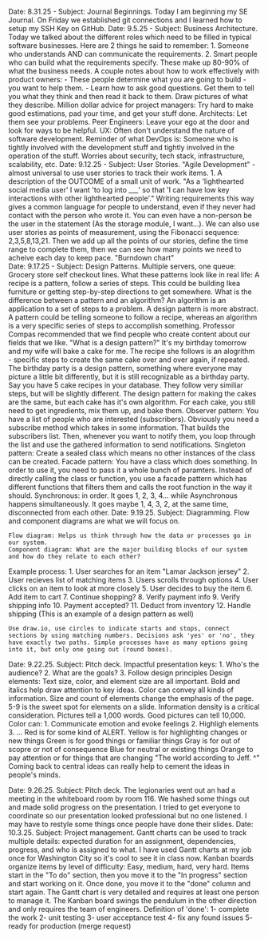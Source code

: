 Date: 8.31.25 - Subject: Journal Beginnings. Today I am beginning my SE Journal. On Friday we established git connections and I learned how to setup my SSH Key on GitHub.
Date: 9.5.25 - Subject: Business Architecture. Today we talked about the different roles which need to be filled in typical software businesses. Here are 2 things he said to remember:
	1. Someone who understands AND can communicate the requirements.
	2. Smart people who can build what the requirements specify.
These make up 80-90% of what the business needs. A couple notes about how to work effectively with product owners:
	- These people determine what you are going to build - you want to help them.
	- Learn how to ask good questions. Get them to tell you what they think and then read it back to them. Draw pictures of what they describe.
Million dollar advice for project managers: Try hard to make good estimations, pad your time, and get your stuff done. 
Architects: Let them see your problems.
Peer Engineers: Leave your ego at the door and look for ways to be helpful.
UX: Often don't understand the nature of software development. 
Reminder of what DevOps is: 
	Someone who is tightly involved with the development stuff and tightly 
	involved in the operation of the stuff. Worries about security, tech 
	stack, infrastructure, scalability, etc.
Date: 9.12.25 - Subject: User Stories. 
	"Agile Development" - almost universal to use user stories to track their work items.
	1. A description of the OUTCOME of a small unit of work.
	"As a 'lighthearted social media user' I want 'to log into ___' so that 'I can have low key interactions with other lighthearted people'."
	Writing requirements this way gives a common language for people to understand, even if they never had contact with the person who wrote it. You can even have a non-person be the user in the statement (As the storage module, I want...). 
	We can also use user stories as points of measurement, using the Fibonacci sequence: 2,3,5,8,13,21. Then we add up all the points of our stories, define the time range to complete them, then we can see how many points we need to acheive each day to keep pace. "Burndown chart" 	
Date: 9.17.25 - Subject: Design Patterns. Multiple servers, one queue: Grocery store self checkout lines. What these patterns look like in real life:
	A recipe is a pattern, follow a series of steps. This could be building Ikea furniture or getting step-by-step directions to get somewhere. 
	What is the difference between a pattern and an algorithm? An algorithm is an application to a set of steps to a problem. A design pattern is more abstract. A pattern could be telling someone to follow a recipe, whereas an algorithm is a very specific series of steps to accomplish something.
	Professor Compas recommended that we find people who create content about our fields that we like. 
	"What is a design pattern?" It's my birthday tomorrow and my wife will bake a cake for me. The recipe she follows is an alogrithm - specific steps to create the same cake over and over again, if repeated. The birthday party is a design pattern, something where everyone may picture a little bit differently, but it is still recognizable as a birthday party. Say you have 5 cake recipes in your database. They follow very similiar steps, but will be slightly different. The design pattern for making the cakes are the same, but each cake has it's own algorithm. For each cake, you still need to get ingredients, mix them up, and bake them. 
	Observer pattern: You have a list of people who are interested (subscribers). Obviously you need a subscribe method which takes in some information. That builds the subscribers list. Then, whenever you want to notify them, you loop through the list and use the gathered information to send notifications. 
	Singleton pattern: Create a sealed class which means no other instances of the class can be created. 
	Facade pattern: You have a class which does something. In order to use it, you need to pass it a whole bunch of paramters. Instead of directly calling the class or function, you use a facade pattern which has different functions that filters them and calls the root function in the way it should. 
	Synchronous: in order. It goes 1, 2, 3, 4... while Asynchronous happens simultaneously. It goes maybe 1, 4, 3, 2, at the same time, disconnected from each other. 
Date: 9.19.25. Subject: Diagramming. 
	Flow and component diagrams are what we will focus on. 
	
	Flow diagram: Helps us think through how the data or processes go in our system.
	Component diagram: What are the major building blocks of our system and how do they relate to each other?

Example process:
	1. User searches for an item "Lamar Jackson jersey"
	2. User recieves list of matching items
	3. Users scrolls through options
	4. User clicks on an item to look at more closely
	5. User decides to buy the item
	6. Add item to cart
	7. Continue shopping?
	8. Verify payment info
	9. Verify shipping info
	10. Payment accepted?
	11. Deduct from inventory
	12. Handle shipping
(This is an example of a design pattern as well)

	Use draw.io, use circles to indicate starts and stops, connect sections by using matching numbers. Decisions ask 'yes' or 'no', they have exactly two paths. Simple processes have as many options going into it, but only one going out (round boxes). 
Date: 9.22.25. Subject: Pitch deck. 
	Impactful presentation keys: 
		1. Who's the audience?
		2. What are the goals?
		3. Follow design principles
	Design elements: Text size, color, and element size are all important. Bold and italics help draw attention to key ideas. Color can convey all kinds of information. Size and count of elements change the emphasis of the page. 5-9 is the sweet spot for elements on a slide. Information density is a critical consideration. Pictures tell a 1,000 words. Good pictures can tell 10,000.
	Color can:
		1. Communicate emotion and evoke feelings
		2. Highligh elements
		3. ...
	Red is for some kind of ALERT.
	Yellow is for highlighting changes or new things
	Green is for good things or familiar things
	Gray is for out of scopre or not of consequence
	Blue for neutral or existing things
	Orange to pay attention or for things that are changing
	"The world according to Jeff. ^"
	Coming back to central ideas can really help to cement the ideas in people's minds.
	 
Date: 9.26.25. Subject: Pitch deck.
	The legionaries went out an had a meeting in the whiteboard room by room 116. We hashed some things out and made solid progress on the presentation. I tried to get everyone to coordinate so our presentation looked professional but no one listened. I may have to restyle some things once people have done their slides.
Date: 10.3.25. Subject: Project management. 
	Gantt charts can be used to track multiple details: expected duration for an assignment, dependencies, progress, and who is assigned to what. I have used Gantt charts at my job once for Washington City so it's cool to see it in class now.
	Kanban boards organize items by level of difficulty: Easy, medium, hard, very hard. Items start in the "To do" section, then you move it to the "In progress" section and start working on it. Once done, you move it to the "done" column and start again.
	The Gantt chart is very detailed and requires at least one person to manage it. The Kanban board swings the pendulum in the other direction and only requires the team of engineers. 
	Definition of 'done': 
		1- complete the work
		2- unit testing
		3- user acceptance test
		4- fix any found issues
		5- ready for production (merge request)
